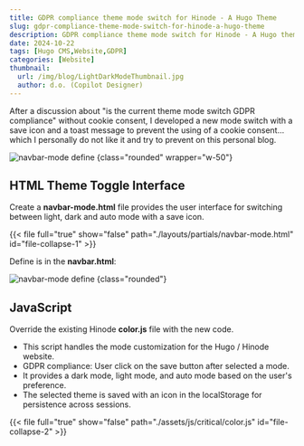```yaml
---
title: GDPR compliance theme mode switch for Hinode - A Hugo Theme
slug: gdpr-compliance-theme-mode-switch-for-hinode-a-hugo-theme
description: GDPR compliance theme mode switch for Hinode - A Hugo theme with save icon and toast message for an implicit save mode
date: 2024-10-22
tags: [Hugo CMS,Website,GDPR]
categories: [Website]
thumbnail: 
  url: /img/blog/LightDarkModeThumbnail.jpg
  author: d.o. (Copilot Designer)
---
```


After a discussion about "is the current theme mode switch GDPR compliance" without cookie consent, I developed a new mode switch with a save icon and a toast message to prevent the using of a cookie consent... which I personally do not like it and try to prevent on this personal blog.

![navbar-mode define](/img/blog/ThemeModeWithSaveOption.png)
{class="rounded" wrapper="w-50"}

## HTML Theme Toggle Interface

Create a **navbar-mode.html** file provides the user interface for switching between light, dark and auto mode with a save icon. 

{{< file full="true" show="false" path="./layouts/partials/navbar-mode.html" id="file-collapse-1" >}}

Define is in the **navbar.html**:

![navbar-mode define](/img/blog/navbarDefineNavbar-mode.png)
{class="rounded"}

## JavaScript

Override the existing Hinode **color.js** file with the new code.

 * This script handles the mode customization for the Hugo / Hinode website.
 * GDPR compliance: User click on the save button after selected a mode.
 * It provides a dark mode, light mode, and auto mode based on the user's preference.
 * The selected theme is saved with an icon in the localStorage for persistence across sessions.

{{< file full="true" show="false" path="./assets/js/critical/color.js" id="file-collapse-2" >}}
